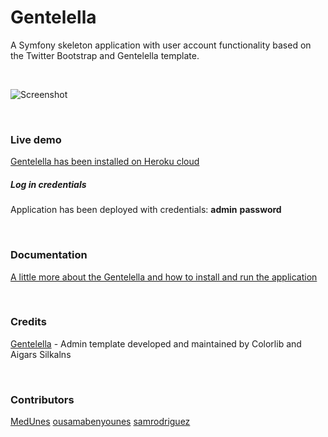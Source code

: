 # Gentelella

A Symfony skeleton application with user account functionality based on the Twitter Bootstrap and Gentelella template.

<br>

![Screenshot](https://github.com/krzysiekpiasecki/Gentelella/blob/master/web/assets/images/screenshot2.png)

<br>

### Live demo

[Gentelella has been installed on Heroku cloud](https://gentelella.herokuapp.com)

##### Log in credentials

Application has been deployed with credentials: __admin__ __password__


<br>

### Documentation

[A little more about the Gentelella and how to install and run the application](https://github.com/krzysiekpiasecki/Gentelella/wiki)


<br>

### Credits

[Gentelella](https://github.com/puikinsh/gentelella) - Admin template developed and maintained by Colorlib and Aigars Silkalns

<br>

### Contributors

[MedUnes](https://github.com/MedUnes)
[ousamabenyounes](https://github.com/ousamabenyounes)
[samrodriguez](https://github.com/samrodriguez)



